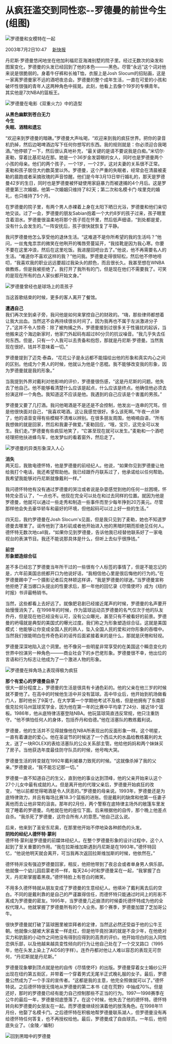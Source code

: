 # 从疯狂滥交到同性恋--罗德曼的前世今生(组图)

![罗德曼和女模特在一起](https://photo.sohu.com/42/42/Img210654242.jpg)

2003年7月2日10:47　 [新快报](https://www.ycwb.com/gb/node/xkb.htm)

丹尼斯·罗德曼悠闲地坐在他加利福尼亚海滩别墅的院子里。经过无数次的染发和图案变化，罗德曼的头发已经回到了他的本色———黑色。尽管“永远”这个词对他来说是很脆弱的。身着牛仔裤和长袖T恤，衣服上是Josh Slocum的招贴画，这是一家离罗德曼家不远的酒吧夜总会。罗德曼的整个成年生活，一直在可爱的小孩和破坏性很强的青年人这两种角色中摇晃。此刻，他看上去像个19岁的专横青年。其实他是7次NBA的篮板王。

![罗德曼在电影《双重火力》中的造型](https://photo.sohu.com/43/42/Img210654243.jpg)

**从黑色幽默到苍白无力**  
**今生**  
**失眠、酒精和遗忘**  

“欢迎来到罗德曼的暗礁。”罗德曼大声吆喝，“欢迎来到我的疯狂世界。把你的录音机扔掉，然后边喝啤酒边写下任何你想写的东西。我的规则就是：你必须迎合我喝酒。”他停顿了一下，然后很认真地补充，“最关键的是请不要说我是白痴。”米切尔·麦勒，穿着比基尼站在那。她是一个36岁金发碧眼的女人，同时也是罗德曼两个小孩的母亲。他们的两个孩子，一个1岁，一个2岁。这对夫妻的关系很不正常。麦勒和孩子居住大约数英里以外。罗德曼，这个严重的失眠者，经常会在清晨被麦勒的晨跑或者采摘玫瑰的声音惊醒。他们是今年3月13日举行婚礼的，那天是罗德曼42岁的生日，同时也是罗德曼被怀疑使用家庭暴力而被逮捕的4个月后。这是罗德曼第三次婚姻，他第一次婚姻只维持了82天；第二次和名模卡门·埃里克的婚礼，也只维持了5个月。

在罗德曼的院子里，有两个男人赤裸着上身在太阳下晒日光浴，罗德曼和他们亲切地交谈。过了一会，罗德曼的朋友Sabian抱着一个大约8岁的孩子过来，孩子眼里含着泪水。罗德曼很温柔地将那个孩子揽在怀里，然后低声细语，“到处都是爱，没有什么会发生的。”一阵安抚后，孩子很快就恢复了平静。  

我问罗德曼他怎么享受他的退休生活。“这难道不是你所希望的我的生活吗？”他问，一丝鬼鬼祟祟的微笑在他咧开的嘴唇旁蔓延开，“我挂靴是因为我心寒。你要不要在这里冲浪，然后在这里吃饭。我进屋回吧台去了。”他说，他不再需要名人的生活。“难道你不喜欢这样的我？”他问我。罗德曼走得很轻松，然后他不停地唠叨，“我喜欢我的职业远远要超过我染头的颜色，而且很长久。我甚至想在WNBA做教练，但是我被拒绝了。我打开了我所有的门，但是现在他们不需要我了。可笑的是现在所有的白人家伙都开始文身。”

![罗德曼曾经也是球场上的乖孩子](https://photo.sohu.com/44/42/Img210654244.jpg)

当这首歌结束的时候，更多的客人离开了餐馆。

**遭遇自己**  
我们再次坐到桌子旁，我问他是如何来掌控自己的财政的。“嗨，那些律师都想着让我大出血。当然这不会再持续很长时间了。因为我再也不属于左派激进分子了。”这并不令人惊奇：除了被拘捕之外，罗德曼接到过很多关于性骚扰的起诉，当他搬来这个海边新家时，他家门外起码有超过80分贝的抗议噪音。“我几乎失去任何东西。但是，只有一个人我可以去责备和抱怨，那就是丹尼斯·罗德曼。当然我现在很好。钱并不意味着一切。”  

罗德曼提到了迈克·泰森，“花花公子是永远都不能描绘出他的形象和真实内心之间的区别。他成为个男人的时候，他就认为他是个恶棍。我不能够改变我的形象，因为罗德曼就是我的形象。”  

当我提到外界对戴利对他影响的评价，罗德曼很伤感，“这是丹尼斯的问题。他失去了他自己。他不能够看清楚什么应该是起点，什么应该是终点。他确信他必须去扮演这样一个角色。我知道这不应该是他。我遇到的自己应该是个害羞的男孩。”  

罗德曼又要了几打酒。我问他喝酒是不是还是不会控制，他发出一连串的咒骂，但是他很快面对自己，“我喜欢喝酒。这让我感觉很好。多么该死啊。”午夜一点钟了，他的语音变得有些模糊不清难以辨别。在很多朋友周围，他喃喃自语，“所有我想做的就是回家，然后和我妻子做爱。”麦勒回应，“哦，宝贝，这完全可以发生。我们走。”罗德曼有些疯狂地笑了，“它甚至现在就可以发生。”麦勒和一个酒吧经理把他扶进蜂鸟车，他发梦似的看着窗外，然后走了。

![罗德曼的异类形象深入人心](https://photo.sohu.com/45/42/Img210654245.jpg)

**消失**  
两天后，我致电德怀特，他是罗德曼的前经纪人。他说，“如果你见到罗德曼让他给我打个电话，我还希望帮助他。我已经跟乔丹联系过了，他承诺给以任何帮助。我希望我能够对丹尼斯就像戴利一样。”  

我问德怀特他有没有通过罗德曼的哭泣或者说是杂耍感觉到他的任何一丝困境，怀特完全否认了，“一点也不。他现在完全可以处在和过去同样的位置。就因为他是罗德曼，他就可以通过一些走秀和制造一些事件而至少每年挣到20万美元。尽管那样他会失去豪华轿车和最好的环境，但他起码可以过上好一些的生活。”  

四天后，我约罗德曼在Josh Slocum's见面，但是我只见到了麦勒，她也不知道罗德曼去哪里了。谣传他到了洛杉矶或者他开始进入他的黑暗时期而拒绝见任何人。德怀特无数次地call我，“如果你见到罗德曼，告诉他我已经替他联系好了一家电视台的表演节目。我还不能说那具体是什么，但听上去似乎很挣钱。”  

**前世**  
**形象塑造综合征**  

差不多已经忘了罗德曼当年所干过的一些很有个人标签的事情了，但是不能忘记的是，六年前美国总统都开口为他说好话，“我相信他心里是很后悔他的行为的。”在罗德曼踢中了一个摄影记者后克林顿这样讲，“我是罗德曼的球迷。”当罗德曼宣称他拒绝了麦当娜口头提出的性要求后，那一年他的回忆录《尽情使坏》成为《纽约时报》书评最畅销书。  

当然，这些都看上去好远了。就像肥皂剧已经接近尾声的时候，罗德曼的名声要开始慢慢消失了。在1998年的时候，作为篮球运动员罗德曼的名气仅次于他的队友乔丹，但是现在他已经没有认可，没有公众曝光，甚至只有不被看好的前景。罗德曼的坍塌就是典型的美国式的曝光过度。我们称之为形象塑造综合征。这就是美国模式：他能够让你变成全国人民的熟人，坠入全国人民的爱和对你形象的吞噬中。当然我们很能明白在传奇色彩的谣传后面紧接着来的是什么，那就是厌倦和轻视。  

罗德曼深深地陷入这个洞里。他不像另一些明星非常享受的在美国这个瞬息变化的世界中扮演另一种角色———商业社会下的乡巴佬形象。罗德曼很不幸，他出位的言语和行为标志让他成为了一个激进人物的形象。

![罗德曼在摔角场上表现得极为疯狂](https://photo.sohu.com/46/42/Img210654246.jpg)

**那个有爱心的罗德曼自杀了**  
很大一部分程度上，罗德曼的生活是很具有卡通色彩的。他的父亲在他三岁的时候就不要他了。在高中的时候他生活中并没有篮球。高中毕业后，他开始到机场做看门人，那时他长了9英寸。在大学第一个学期他考试不及格，但是他拥有了东南部俄克拉何马州篮球奖学金，因为他在第一年的比赛中平均拿了24分、接近18个篮板。1986年，他从底特律活塞登陆NBA。他玩篮球简直违反常规，他只注重防守。“他不惧怕任何人的身体，包括乔丹和伯德。”他在活塞队的教练戴利说。  

罗德曼，他的生活并不见得就像他在NBA所表现出的反面形象一样。这个明星，一直有着谦逊的爱心。他在圣诞节的时候送了一个西瓜大的水晶给教练戴利的太太，送了一块ROLEX的表给活塞队的公众关系部主管。他给他妈妈和两个妹妹买了房子。当他获选年度最佳防守队员的时候，他号啕大哭。  

罗德曼生活的转变就在1992年戴利被暴力致死的时候。“这就像杀掉了我的父亲。”罗德曼说，“我不能忘记那一切。”  

罗德曼一直不知道自己的生父，直到他的事业达到顶峰，他的父亲开始来认这个27个儿女中最有成就的人。但是离开他的代理父亲后，罗德曼开始疯狂的改变，“他以前都觉得喝酒是令人厌恶的。”罗德曼的母亲说。1993年，罗德曼还是为底特律效力，并且有每场比赛18.3个篮板的进账。但是戴利的缺席和他第一任妻子离他而去让他非常的沮丧。那年的2月份，两个警察在底特律主场外的敞篷车里发现了睡着的罗德曼。鸟枪就在他的座位下面。后来根据他的自传，那个晚上他差点自杀。“我杀死了罗德曼，这符合所有人的意愿。”他自己这么说。  

后来，他来到了圣安东尼奥，在那里他开始不停地染各种颜色的头发。  
**阴险的经纪人德怀特·蒙利**  
德怀特·蒙利是罗德曼的前媒体经纪人。在整个罗德曼形象的设计过程中，这个人起到了至关重要的作用。“我在拉斯维加斯遇到丹尼斯是在1993年。”德怀特回忆，“他说他明天就会离开，可当我再次返回拉斯维加斯的时候，他依然在。”

德怀特并没有强迫罗德曼回家，相反，他把他带到了夜总会或者单身男人俱乐部。他就像一个幼儿园启蒙老师一样，每天24小时和罗德曼呆在一起，“我掌握了白天，丹尼斯掌握着黑夜。”德怀特脸上有苍白的微笑。  

不用多久德怀特就从朋友变成了罗德曼的生意经纪人。他填补了戴利离去后的空白。不同的是戴利靠的是自己的严谨赢得信任，而德怀特只能通过时间上的形影不离成为罗德曼的密友。1995年，当罗德曼几近崩溃的时候委托德怀特成为他的全权代理人。他就掌握了罗德曼所有的个人业务。那个赛季，罗德曼加盟了芝加哥公牛。  

很快罗德曼就打破了篮球圈里被崇拜者的定律，当然这必然还受益于他的公牛王朝。他就像火腿被大家喜爱一样走红，但是他毕竟扮演的就是不良少年，在他绝对实力和肮脏的小动作之间他没有得到应得到的高贵的评价。他开始坦白的出入同性恋俱乐部，以及他越来越具变性倾向的行为让他自己处在了一个交叉路口（1995年，他在头发上染上了AIDS的字样）。连乔丹都对他让人难以容忍的表现无可奈何，“丹尼斯就是丹尼斯。”  

罗德曼现象攀到顶点就是他的自传《尽情使坏》的出版。罗德曼穿着女士婚纱公开出现在纽约第五街区，并带着一个穿着男式无尾半正式晚礼服的女子。最后，罗德曼公然成为了一个手淫的宣传者。“这都是我的主意，他完全照做就可以了。”德怀特说。之后德怀特很无情地从罗德曼的第二本书《走在荒野》中抽成70%。但是还好，那时的罗德曼已经有能力自己控制那些不正当的行为。1997—1998赛季在公牛的最后一年，罗德曼彻底堕落了。在这个时候，他失去了他的德怀特。德怀特转向和罗德曼的女朋友在一起。而罗德曼继续扮演着他的放荡角色。在1998年11月份，他娶了名模卡门。之后德怀特在积极地帮罗德曼联系湖人，但罗德曼没有再给德怀特任何答复，也不再授权给他。最后，罗德曼成了自由球员。一年后，他彻底失业了。（金陵／编制）

![回到黑暗中的罗德曼](https://images.sohu.com/cs/mms/yangshi/images/tittle_29.gif)